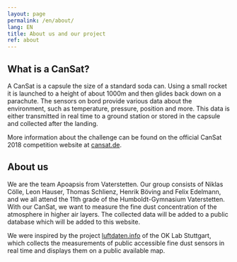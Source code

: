 ```yaml
---
layout: page
permalink: /en/about/
lang: EN
title: About us and our project
ref: about
---
```


What is a CanSat?
--------------------
A CanSat is a capsule the size of a standard soda can. Using a small rocket
it is launched to a height of about 1000m and then glides back down on a parachute.
The sensors on bord provide various data about the environment, such as temperature, pressure, position and more.
This data is either transmitted in real time to a ground station or stored in the capsule and collected after
the landing.

More information about the challenge can be found on the official CanSat 2018 competition website
at [cansat.de](https://cansat.de).


About us
---------------
We are the team Apoapsis from Vaterstetten. Our group consists of
Niklas Cölle, Leon Hauser, Thomas Schlienz, Henrik Böving and Felix Edelmann, and we all attend the 11th grade of the
Humboldt-Gymnasium Vaterstetten.
With our CanSat, we want to measure the fine dust concentration of the atmosphere in higher air layers.
The collected data will be added to a public database which will be added to this website.

We were inspired by the project [luftdaten.info](http://luftdaten.info) of the OK Lab Stuttgart, which collects the measurements of public accessible fine dust sensors in real time and displays them on a public available map.
